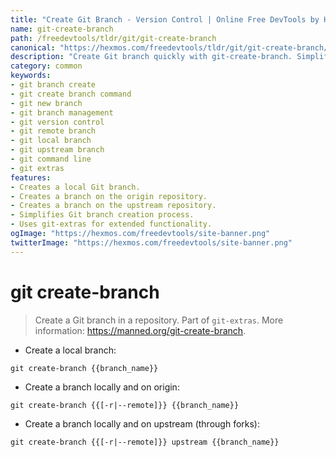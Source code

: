 ```yaml
---
title: "Create Git Branch - Version Control | Online Free DevTools by Hexmos"
name: git-create-branch
path: /freedevtools/tldr/git/git-create-branch
canonical: "https://hexmos.com/freedevtools/tldr/git/git-create-branch/"
description: "Create Git branch quickly with git-create-branch. Simplify version control and manage your code effectively. Free online tool, no registration required."
category: common
keywords:
- git branch create
- git create branch command
- git new branch
- git branch management
- git version control
- git remote branch
- git local branch
- git upstream branch
- git command line
- git extras
features:
- Creates a local Git branch.
- Creates a branch on the origin repository.
- Creates a branch on the upstream repository.
- Simplifies Git branch creation process.
- Uses git-extras for extended functionality.
ogImage: "https://hexmos.com/freedevtools/site-banner.png"
twitterImage: "https://hexmos.com/freedevtools/site-banner.png"
---
```


# git create-branch

> Create a Git branch in a repository.
> Part of `git-extras`.
> More information: <https://manned.org/git-create-branch>.

- Create a local branch:

`git create-branch {{branch_name}}`

- Create a branch locally and on origin:

`git create-branch {{[-r|--remote]}} {{branch_name}}`

- Create a branch locally and on upstream (through forks):

`git create-branch {{[-r|--remote]}} upstream {{branch_name}}`
